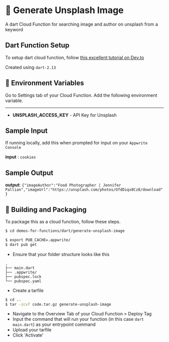 # 🔗 Generate Unsplash Image
A dart Cloud Function for searching image and author on unsplash from a keyword

## Dart Function Setup
To setup dart cloud function, follow [this excellent tutorial on Dev.to](https://dev.to/appwrite/learn-how-to-create-and-run-appwrite-functions-with-dart-5668)

Created using `dart-2.13`


## 📝 Environment Variables
Go to Settings tab of your Cloud Function. Add the following environment variable.
****
* **UNSPLASH_ACCESS_KEY** -  API Key for Unsplash

## Sample Input
If running locally, add this when prompted for input on your `Appwrite Console` 

**input** : `cookies`

## Sample Output

**output**: `{"imageAuthor":"Food Photographer | Jennifer Pallian","imageUrl":"https://unsplash.com/photos/OfdDiqx8Cz8/download"}`

## 🚀 Building and Packaging

To package this as a cloud function, follow these steps.

```bash
$ cd demos-for-functions/dart/generate-unsplash-image

$ export PUB_CACHE=.appwrite/
$ dart pub get
```

* Ensure that your folder structure looks like this 
```
.
├── main.dart
├── .appwrite/
├── pubspec.lock
└── pubspec.yaml
```

* Create a tarfile

```bash
$ cd ..
$ tar -zcvf code.tar.gz generate-unsplash-image
```

* Navigate to the Overview Tab of your Cloud Function > Deploy Tag
* Input the command that will run your function (in this case `dart main.dart`) as your entrypoint command
* Upload your tarfile 
* Click 'Activate'
